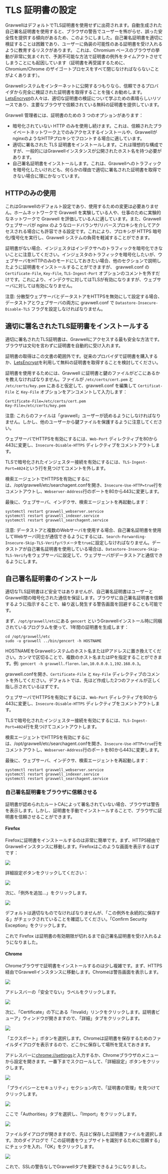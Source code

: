 # TLS 証明書の設定

GravwellはデフォルトでTLS証明書を使用せずに出荷されます。自動生成された自己署名証明書を使用すると、ブラウザの警告でユーザーを怖がらせ、誤った安全性を提供する傾向があるため、このようにしました。自己署名証明書を適切に検証することは困難であり、ユーザーに偽装の可能性のある証明書を受け入れるように教育するリスクがあります。 これは、Chromium ベースのブラウザの挙動が非常に気まぐれで、予測不可能な方法で証明書の例外をタイムアウトさせてしまうことにも起因しています（証明書を再受諾するために、Chromium/Chrome のザイゴートプロセスをすべて閉じなければならないことがよくあります）。

Gravwellシステムをインターネットに公開するつもりなら、信頼できるプロバイダから完全に検証された証明書を取得することを強くお勧めします。 [LetsEncrypt](https://letsencrypt.org)の人々は、適切な証明書の検証について学ぶための素晴らしいリソースであり、主要なブラウザで信頼されている無料の証明書を提供しています。

Gravwell 管理者には、証明書のための 3 つのオプションがあります：

* 暗号化されていない HTTP のみを使用し続けます。これは、信頼されたプライベートネットワーク上でのみアクセスするインストールや、GravwellがnginxのようなHTTPプロキシでフロントする場合に適しています。
* 適切に署名された TLS 証明書をインストールします。これは理想的な構成ですが、一般的にはGravwellインスタンスが公開されたホスト名を持つ必要があります。
* 自己署名証明書をインストールします。これは、Gravwellへのトラフィックを暗号化したいけれども、何らかの理由で適切に署名された証明書を取得できない場合に理にかなっています。

## HTTPのみの使用

これはGravwellのデフォルト設定であり、使用するための変更は必要ありません。ホームネットワークで Gravwell を実験している人や、仕事のために実験的なネットワークで Gravwell を評価している人に適しています。また、Gravwell ウェブサーバが nginx のようなロードバランサ/リバースプロキシを介してアクセスされる場合にも許容できる設定です。これにより、プロキシが HTTPS 暗号化/復号化を実行し、Gravwell システムの負荷を軽減することができます。

証明書がない場合、インジェスタはインデクサへのトラフィックを暗号化できないことに注意してください。インジェスタのトラフィックを暗号化したいが、ウェブサーバをHTTPのみのモードにしておきたい場合、他のセクションで説明したように証明書をインストールすることができますが、 gravwell.conf の `Certificate-File`, `Key-File`, `TLS-Ingest-Port` オプションのコメントを外すだけです。これにより、インデクサに対してはTLSが有効になりますが、ウェブサーバに対しては有効になりません。

注意: 分散型ウェブサーバとデータストアをHTTPSを無効にして設定する場合、データストアとウェブサーバの両方に gravwell.conf で `Datastore-Insecure-Disable-TLS` フラグを設定しなければなりません。

## 適切に署名されたTLS証明書をインストールする

適切に署名されたTLS証明書は、Gravwellにアクセスする最も安全な方法です。ブラウザは文句を言わずに証明書を自動的に受け入れます。

証明書の取得はこの文書の範囲外です。従来のプロバイダで証明書を購入するか、[LetsEncrypt](https://letsencrypt.org)を利用して無料の証明書を取得することを検討してください。

証明書を使用するためには、Gravwell に証明書と鍵のファイルがどこにあるかを教えなければなりません。ファイルが `/etc/certs/cert.pem` と `/etc/certs/key.pem` にあると仮定して、gravwell.conf を編集して `Certificat-File` と `Key-File` オプションをアンコメントして入力します：

```
Certificate-File=/etc/certs/cert.pem
Key-File=/etc/certs/key.pem
```

注意: これらのファイルは「gravwell」ユーザーが読めるようにしなければなりません。しかし、他のユーザーから鍵ファイルを保護するように注意してください。

ウェブサーバでHTTPSを有効にするには、`Web-Port` ディレクティブを80から443に変更し、`Insecure-Disable-HTTPS` ディレクティブをコメントアウトします。

TLSで暗号化されたインジェスター接続を有効にするには、`TLS-Ingest-Port=4024`という行を見つけてコメントを外します。

検索エージェントでHTTPSを有効にするには、/opt/gravwell/etc/searchagent.confを開き、`Insecure-Use-HTTP=true`行をコメントアウトし、`Webserver-Address`行のポートを80から443に変更します。

最後に、ウェブサーバ、インデクサ、検索エージェントを再起動します：

```
systemctl restart gravwell_webserver.service
systemctl restart gravwell_indexer.service
systemctl restart gravwell_searchagent.service
```

注意: データストアと複数のWebサーバを使用する場合、自己署名証明書を使用してWebサーバ同士が通信できるようにするには、`Search-Forwarding-Insecure-Skip-TLS-Verifyパラメータ`を`true`に設定しなければなりません。データストアが自己署名証明書を使用している場合は、`Datastore-Insecure-Skip-TLS-Verify`をウェブサーバに設定して、ウェブサーバがデータストアと通信できるようにします。

## 自己署名証明書のインストール

適切なTLS証明書ほど安全ではありませんが、自己署名証明書はユーザーとGravwell間の暗号化された通信を保証します。ブラウザに自己署名証明書を信頼するように指示することで、繰り返し発生する警告画面を回避することも可能です。

まず、`/opt/gravwell/etc`にある `gencert` というGravwellインストール時に同梱されているプログラムを使って、1年間の証明書を生成します：

```
cd /opt/gravwell/etc
sudo -u gravwell ../bin/gencert -h HOSTNAME
```

HOSTNAMEをGravwellシステムのホスト名またはIPアドレスに置き換えてください。カンマで区切ることで、複数のホスト名またはIPを指定することができます。例: `gencert -h gravwell.floren.lan,10.0.0.0.1,192.168.0.3`。

gravwell.confを開き、`Certificate-File` と `Key-File` ディレクティブのコメントを外してください。デフォルトでは、先ほど作成した2つのファイルが正しく指し示されているはずです。

ウェブサーバでHTTPSを有効にするには、`Web-Port` ディレクティブを80から443に変更し、`Insecure-Disable-HTTPS` ディレクティブをコメントアウトします。

TLSで暗号化されたインジェスター接続を有効にするには、`TLS-Ingest-Port=4024`行を見つけてコメントアウトします。

検索エージェントでHTTPSを有効にするには、/opt/gravwell/etc/searchagent.confを開き、`Insecure-Use-HTTP=true`行をコメントアウトし、`Webserver-Address`行のポートを80から443に変更します。

最後に、ウェブサーバ、インデクサ、検索エージェントを再起動します：

```
systemctl restart gravwell_webserver.service
systemctl restart gravwell_indexer.service
systemctl restart gravwell_searchagent.service
```

### 自己署名証明書をブラウザに信頼させる

証明書が認められたルートCAによって署名されていない場合、ブラウザは警告を表示します。しかし、証明書を手動でインストールすることで、ブラウザに証明書を信頼させることができます。

#### Firefox

Firefoxに証明書をインストールするのは非常に簡単です。まず、HTTPS経由でGravwellインスタンスに移動します。Firefoxはこのような画面を表示するはずです：

![](firefox-warning.png)

詳細設定ボタンをクリックしてください：

![](firefox-warning-advanced.png)

次に、「例外を追加...」をクリックします。

![](firefox-exception.png)

デフォルトは適切なものでなければなりませんが、「この例外を永続的に保存する」がチェックされていることを確認してください。「Confirm Security Exception」をクリックします。

これで Firefox は証明書の有効期限が切れるまで自己署名証明書を受け入れるようになりました。

#### Chrome

Chromeブラウザで証明書をインストールするのは少し複雑です。まず、HTTPS経由でGravwellインスタンスに移動します。Chromeは警告画面を表示します。

![](chrome-warning.png)

アドレスバーの「安全でない」ラベルをクリックします。

![](chrome-export1.png)

次に、「Certificate」の下にある「Invalid」リンクをクリックします。証明書ビューア」ウィンドウが開きますので、「詳細」タブをクリックします。

![](chrome-export2.png)

「エクスポート」ボタンを選択します。Chromeは証明書を保存するためのファイルダイアログを表示するので、どこかに保存して場所を覚えておきます。

アドレスバーに[chrome://settings](chrome://settings)と入力するか、Chromeブラウザのメニューから設定を開きます。一番下までスクロールして、「詳細設定」ボタンをクリックします。

![](chrome-advanced.png)

「プライバシーとセキュリティ」セクション内で、「証明書の管理」を見つけてクリックします。

![](chrome-advanced2.png)

ここで「Authorities」タブを選択し、「Import」をクリックします。

![](chrome-authorities.png)

ファイルダイアログが開きますので、先ほど保存した証明書ファイルを選択します。次のダイアログで「この証明書をウェブサイトを識別するために信頼する」にチェックを入れ、「OK」をクリックします。

![](chrome-import.png)

これで、SSLの警告なしでGravwellタブを更新できるようになりました。
